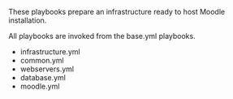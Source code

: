 These playbooks prepare an infrastructure ready to host Moodle installation.

All playbooks are invoked from the base.yml playbooks.

 - infrastructure.yml
 - common.yml
 - webservers.yml
 - database.yml
 - moodle.yml